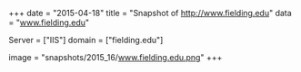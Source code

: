 
+++
date = "2015-04-18"
title = "Snapshot of http://www.fielding.edu"
data = "www.fielding.edu"

Server = ["IIS"]
domain = ["fielding.edu"]

  image = "snapshots/2015_16/www.fielding.edu.png"
+++
#
